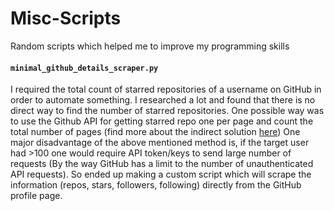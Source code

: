 # Misc-Scripts
Random scripts which helped me to improve my programming skills

#### `minimal_github_details_scraper.py`
I required the total count of starred repositories of a username on GitHub in order to automate something. I researched a lot and found that there is no direct way to find the number of starred repositories. One possible way was to use the Github API for getting starred repo one per page and count the total number of pages (find more about the indirect solution [here](http://stackoverflow.com/questions/30636798/get-user-total-starred-count-using-github-api-v3)) One major disadvantage of the above mentioned method is, if the target user had >100 one would require API token/keys to send large number of requests (By the way GitHub has a limit to the number of unauthenticated API requests). So ended up making a custom script which will scrape the information (repos, stars, followers, following) directly from the GitHub profile page.
